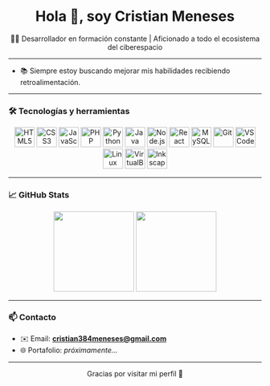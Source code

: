 <h1 align="center">Hola 👋, soy Cristian Meneses</h1>
<p align="center">🧑‍💻 Desarrollador en formación constante | Aficionado a todo el ecosistema del ciberespacio </p>

---
- 📚 Siempre estoy buscando mejorar mis habilidades recibiendo retroalimentación.
---

### 🛠️ Tecnologías y herramientas

<div align="center">
  
  <img src="https://cdn.jsdelivr.net/gh/devicons/devicon/icons/html5/html5-original.svg" height="40" alt="HTML5" />
  <img src="https://cdn.jsdelivr.net/gh/devicons/devicon/icons/css3/css3-original.svg" height="40" alt="CSS3" />
  <img src="https://cdn.jsdelivr.net/gh/devicons/devicon/icons/javascript/javascript-original.svg" height="40" alt="JavaScript" />
  <img src="https://cdn.jsdelivr.net/gh/devicons/devicon/icons/php/php-original.svg" height="40" alt="PHP" />
  <img src="https://cdn.jsdelivr.net/gh/devicons/devicon/icons/python/python-original.svg" height="40" alt="Python" />
<img src="https://cdn.jsdelivr.net/gh/devicons/devicon/icons/java/java-original.svg" height="40" alt="Java" />
  <img src="https://cdn.jsdelivr.net/gh/devicons/devicon/icons/nodejs/nodejs-original.svg" height="40" alt="Node.js" />
  <img src="https://cdn.jsdelivr.net/gh/devicons/devicon/icons/react/react-original.svg" height="40" alt="React" />
  <img src="https://cdn.jsdelivr.net/gh/devicons/devicon/icons/mysql/mysql-original.svg" height="40" alt="MySQL" />
  <img src="https://cdn.jsdelivr.net/gh/devicons/devicon/icons/git/git-original.svg" height="40" alt="Git" />
  <img src="https://cdn.jsdelivr.net/gh/devicons/devicon/icons/vscode/vscode-original.svg" height="40" alt="VSCode" />
  <img src="https://cdn.jsdelivr.net/gh/devicons/devicon/icons/linux/linux-original.svg" height="40" alt="Linux" />
  <img src="https://upload.wikimedia.org/wikipedia/commons/thumb/f/ff/VirtualBox_2024_Logo.svg/512px-VirtualBox_2024_Logo.svg.png" height="40" alt="VirtualBox" />
  <img src="https://upload.wikimedia.org/wikipedia/commons/0/0d/Inkscape_Logo.svg" height="40" alt="Inkscape" />
</div>

---

### 📈 GitHub Stats

<div align="center">
  <img src="https://github-readme-stats.vercel.app/api?username=Cfelipe23&show_icons=true&theme=tokyonight" height="160" />
  <img src="https://github-readme-stats.vercel.app/api/top-langs/?username=Cfelipe23&layout=compact&theme=tokyonight" height="160" />
</div>

---

### 📫 Contacto

- ✉️ Email: **cristian384meneses@gmail.com**
- 🌐 Portafolio: *próximamente...*

---

<p align="center">Gracias por visitar mi perfil 🚀</p>
